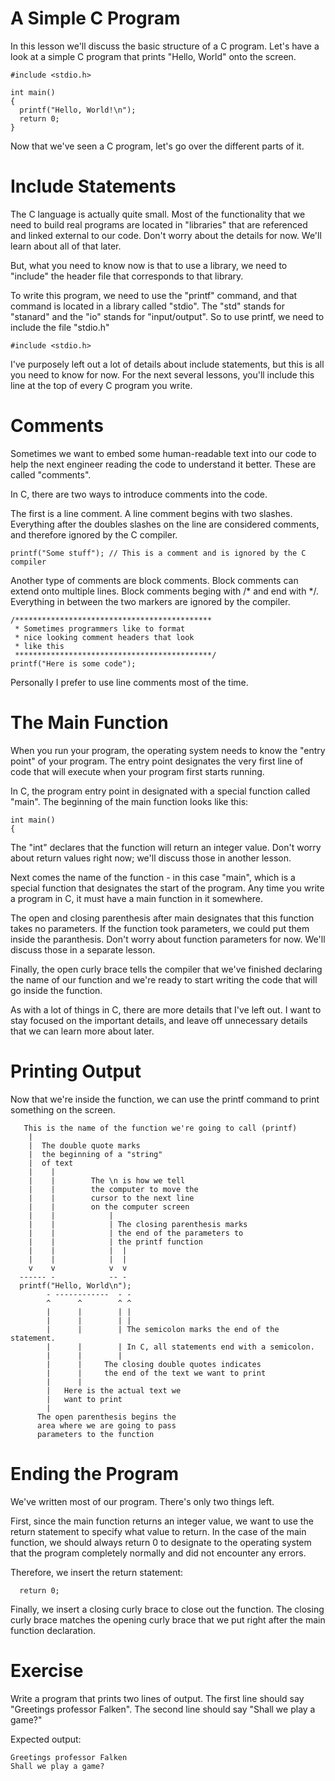 A Simple C Program
==================

In this lesson we'll discuss the basic structure of a C program. Let's have a look
at a simple C program that prints "Hello, World" onto the screen.

```
#include <stdio.h>

int main()
{
  printf("Hello, World!\n");
  return 0;
}
```

Now that we've seen a C program, let's go over the different parts of it.

Include Statements
==================

The C language is actually quite small. Most of the functionality that we need
to build real programs are located in "libraries" that are referenced and linked
external to our code. Don't worry about the details for now. We'll learn about
all of that later.

But, what you need to know now is that to use a library, we need to "include" the
header file that corresponds to that library.

To write this program, we need to use the "printf" command, and that command is
located in a library called "stdio". The "std" stands for "stanard" and the "io"
stands for "input/output". So to use printf, we need to include the file "stdio.h"

```
#include <stdio.h>
```

I've purposely left out a lot of details about include statements, but this is all 
you need to know for now. For the next several lessons, you'll include this line
at the top of every C program you write.

Comments
========

Sometimes we want to embed some human-readable text into our code to help the
next engineer reading the code to understand it better. These are called "comments".

In C, there are two ways to introduce comments into the code.

The first is a line comment. A line comment begins with two slashes. Everything after
the doubles slashes on the line are considered comments, and therefore ignored by the
C compiler.

```
printf("Some stuff"); // This is a comment and is ignored by the C compiler
```

Another type of comments are block comments. Block comments can extend onto multiple lines.
Block comments beging with /* and end with */. Everything in between the two markers are
ignored by the compiler.

```
/********************************************
 * Sometimes programmers like to format
 * nice looking comment headers that look
 * like this
 ********************************************/
printf("Here is some code");
```

Personally I prefer to use line comments most of the time.

The Main Function
=================

When you run your program, the operating system needs to know the "entry point" of your
program. The entry point designates the very first line of code that will execute when
your program first starts running.

In C, the program entry point in designated with a special function called "main". The
beginning of the main function looks like this:

```
int main()
{
```

The "int" declares that the function will return an integer value. Don't worry about return
values right now; we'll discuss those in another lesson.

Next comes the name of the function - in this case "main", which is a special function that
designates the start of the program. Any time you write a program in C, it must have a main
function in it somewhere.

The open and closing parenthesis after main designates that this function takes no parameters.
If the function took parameters, we could put them inside the paranthesis. Don't worry about
function parameters for now. We'll discuss those in a separate lesson.

Finally, the open curly brace tells the compiler that we've finished declaring the name of
our function and we're ready to start writing the code that will go inside the function.

As with a lot of things in C, there are more details that I've left out. I want to stay focused
on the important details, and leave off unnecessary details that we can learn more about later.

Printing Output
===============

Now that we're inside the function, we can use the printf command to print something on the
screen.

```
   This is the name of the function we're going to call (printf)
    |
    |  The double quote marks
    |  the beginning of a "string"
    |  of text
    |    |
    |    |        The \n is how we tell
    |    |        the computer to move the
    |    |        cursor to the next line
    |    |        on the computer screen
    |    |            |
    |    |            | The closing parenthesis marks
    |    |            | the end of the parameters to
    |    |            | the printf function
    |    |            |  |
    |    |            |  |
    v    v            v  v
  ------ -            -- -                                
  printf("Hello, World\n");
        - ------------  - -
        ^      ^        ^ ^
        |      |        | |
        |      |        | |
        |      |        | The semicolon marks the end of the statement.
        |      |        | In C, all statements end with a semicolon.
        |      |        |
        |      |     The closing double quotes indicates
        |      |     the end of the text we want to print
        |      |
        |   Here is the actual text we
        |   want to print
        |
      The open parenthesis begins the
      area where we are going to pass
      parameters to the function
```      

Ending the Program
==================

We've written most of our program. There's only two things left.

First, since the main function returns an integer value, we want to use the return
statement to specify what value to return. In the case of the main function, we should
always return 0 to designate to the operating system that the program completely normally
and did not encounter any errors.

Therefore, we insert the return statement:

```
  return 0;
```  

Finally, we insert a closing curly brace to close out the function. The closing curly brace
matches the opening curly brace that we put right after the main function declaration.

Exercise
========

Write a program that prints two lines of output. The first line
should say "Greetings professor Falken". The second line should say
"Shall we play a game?"

Expected output:

```
Greetings professor Falken
Shall we play a game?
```